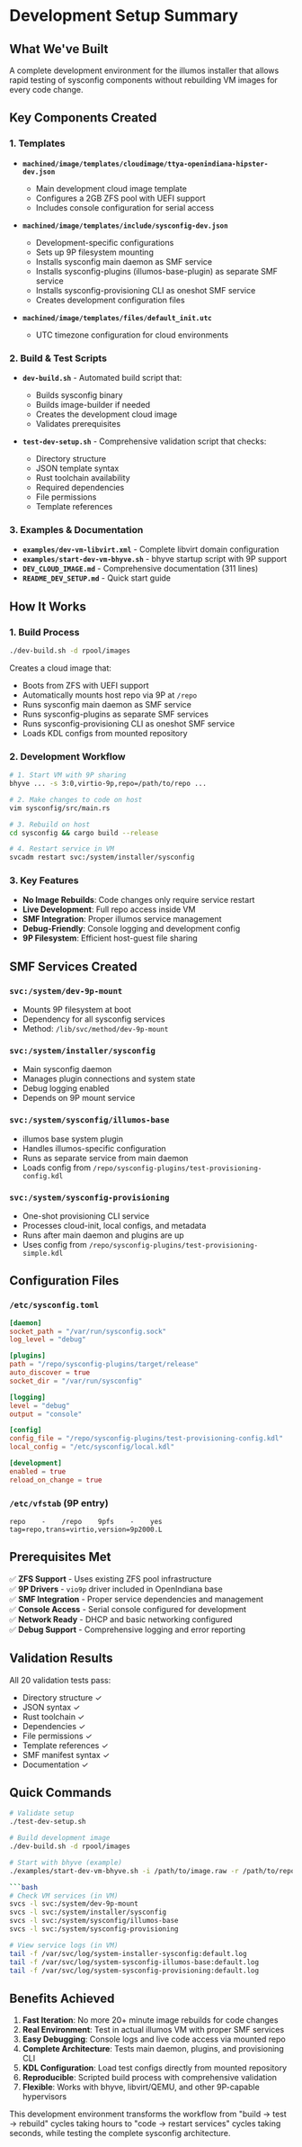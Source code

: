 # Development Setup Summary

## What We've Built

A complete development environment for the illumos installer that allows rapid testing of sysconfig components without rebuilding VM images for every code change.

## Key Components Created

### 1. Templates
- **`machined/image/templates/cloudimage/ttya-openindiana-hipster-dev.json`**
  - Main development cloud image template
  - Configures a 2GB ZFS pool with UEFI support
  - Includes console configuration for serial access

- **`machined/image/templates/include/sysconfig-dev.json`**
  - Development-specific configurations
  - Sets up 9P filesystem mounting
  - Installs sysconfig main daemon as SMF service
  - Installs sysconfig-plugins (illumos-base-plugin) as separate SMF service
  - Installs sysconfig-provisioning CLI as oneshot SMF service
  - Creates development configuration files

- **`machined/image/templates/files/default_init.utc`**
  - UTC timezone configuration for cloud environments

### 2. Build & Test Scripts
- **`dev-build.sh`** - Automated build script that:
  - Builds sysconfig binary
  - Builds image-builder if needed
  - Creates the development cloud image
  - Validates prerequisites

- **`test-dev-setup.sh`** - Comprehensive validation script that checks:
  - Directory structure
  - JSON template syntax
  - Rust toolchain availability
  - Required dependencies
  - File permissions
  - Template references

### 3. Examples & Documentation
- **`examples/dev-vm-libvirt.xml`** - Complete libvirt domain configuration
- **`examples/start-dev-vm-bhyve.sh`** - bhyve startup script with 9P support
- **`DEV_CLOUD_IMAGE.md`** - Comprehensive documentation (311 lines)
- **`README_DEV_SETUP.md`** - Quick start guide

## How It Works

### 1. Build Process
```bash
./dev-build.sh -d rpool/images
```

Creates a cloud image that:
- Boots from ZFS with UEFI support
- Automatically mounts host repo via 9P at `/repo`
- Runs sysconfig main daemon as SMF service
- Runs sysconfig-plugins as separate SMF services
- Runs sysconfig-provisioning CLI as oneshot SMF service
- Loads KDL configs from mounted repository

### 2. Development Workflow
```bash
# 1. Start VM with 9P sharing
bhyve ... -s 3:0,virtio-9p,repo=/path/to/repo ...

# 2. Make changes to code on host
vim sysconfig/src/main.rs

# 3. Rebuild on host
cd sysconfig && cargo build --release

# 4. Restart service in VM
svcadm restart svc:/system/installer/sysconfig
```

### 3. Key Features
- **No Image Rebuilds**: Code changes only require service restart
- **Live Development**: Full repo access inside VM
- **SMF Integration**: Proper illumos service management
- **Debug-Friendly**: Console logging and development config
- **9P Filesystem**: Efficient host-guest file sharing

## SMF Services Created

### `svc:/system/dev-9p-mount`
- Mounts 9P filesystem at boot
- Dependency for all sysconfig services
- Method: `/lib/svc/method/dev-9p-mount`

### `svc:/system/installer/sysconfig`
- Main sysconfig daemon
- Manages plugin connections and system state
- Debug logging enabled
- Depends on 9P mount service

### `svc:/system/sysconfig/illumos-base`
- illumos base system plugin
- Handles illumos-specific configuration
- Runs as separate service from main daemon
- Loads config from `/repo/sysconfig-plugins/test-provisioning-config.kdl`

### `svc:/system/sysconfig-provisioning`
- One-shot provisioning CLI service
- Processes cloud-init, local configs, and metadata
- Runs after main daemon and plugins are up
- Uses config from `/repo/sysconfig-plugins/test-provisioning-simple.kdl`

## Configuration Files

### `/etc/sysconfig.toml`
```toml
[daemon]
socket_path = "/var/run/sysconfig.sock"
log_level = "debug"

[plugins]
path = "/repo/sysconfig-plugins/target/release"
auto_discover = true
socket_dir = "/var/run/sysconfig"

[logging]
level = "debug"
output = "console"

[config]
config_file = "/repo/sysconfig-plugins/test-provisioning-config.kdl"
local_config = "/etc/sysconfig/local.kdl"

[development]
enabled = true
reload_on_change = true
```

### `/etc/vfstab` (9P entry)
```
repo    -    /repo    9pfs    -    yes    tag=repo,trans=virtio,version=9p2000.L
```

## Prerequisites Met

✅ **ZFS Support** - Uses existing ZFS pool infrastructure  
✅ **9P Drivers** - `vio9p` driver included in OpenIndiana base  
✅ **SMF Integration** - Proper service dependencies and management  
✅ **Console Access** - Serial console configured for development  
✅ **Network Ready** - DHCP and basic networking configured  
✅ **Debug Support** - Comprehensive logging and error reporting  

## Validation Results

All 20 validation tests pass:
- Directory structure ✓
- JSON syntax ✓
- Rust toolchain ✓
- Dependencies ✓
- File permissions ✓
- Template references ✓
- SMF manifest syntax ✓
- Documentation ✓

## Quick Commands

```bash
# Validate setup
./test-dev-setup.sh

# Build development image
./dev-build.sh -d rpool/images

# Start with bhyve (example)
./examples/start-dev-vm-bhyve.sh -i /path/to/image.raw -r /path/to/repo

```bash
# Check VM services (in VM)
svcs -l svc:/system/dev-9p-mount
svcs -l svc:/system/installer/sysconfig
svcs -l svc:/system/sysconfig/illumos-base
svcs -l svc:/system/sysconfig-provisioning

# View service logs (in VM)
tail -f /var/svc/log/system-installer-sysconfig:default.log
tail -f /var/svc/log/system-sysconfig-illumos-base:default.log
tail -f /var/svc/log/system-sysconfig-provisioning:default.log
```

## Benefits Achieved

1. **Fast Iteration**: No more 20+ minute image rebuilds for code changes
2. **Real Environment**: Test in actual illumos VM with proper SMF services
3. **Easy Debugging**: Console logs and live code access via mounted repo
4. **Complete Architecture**: Tests main daemon, plugins, and provisioning CLI
5. **KDL Configuration**: Load test configs directly from mounted repository
6. **Reproducible**: Scripted build process with comprehensive validation
7. **Flexible**: Works with bhyve, libvirt/QEMU, and other 9P-capable hypervisors

This development environment transforms the workflow from "build → test → rebuild" cycles taking hours to "code → restart services" cycles taking seconds, while testing the complete sysconfig architecture.